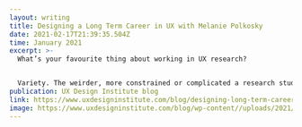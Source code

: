 ```yaml
---
layout: writing
title: Designing a Long Term Career in UX with Melanie Polkosky
date: 2021-02-17T21:39:35.504Z
time: January 2021
excerpt: >-
  What’s your favourite thing about working in UX research?


  Variety. The weirder, more constrained or complicated a research study is, the more fun I’ll have with it. I really like it when someone says to me we’re curious about this issue but you only have a limited budget. Taking that kind of complexity and figuring out a little path through the mess to the insights is really fun for me.
publication: UX Design Institute blog
link: https://www.uxdesigninstitute.com/blog/designing-long-term-career-ux-melanie-polkosky/
image: https://www.uxdesigninstitute.com/blog/wp-content//uploads/2021/01/Mel_expert-1600x800.jpeg
---
```

